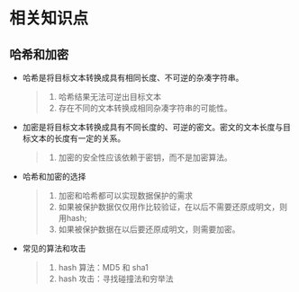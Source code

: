 # 相关知识点
## 哈希和加密
- 哈希是将目标文本转换成具有相同长度、不可逆的杂凑字符串。

  > 1. 哈希结果无法可逆出目标文本
  > 2. 存在不同的文本转换成相同杂凑字符串的可能性。

- 加密是将目标文本转换成具有不同长度的、可逆的密文。密文的文本长度与目标文本的长度有一定的关系。

  > 1. 加密的安全性应该依赖于密钥，而不是加密算法。

- 哈希和加密的选择

  > 1. 加密和哈希都可以实现数据保护的需求
  > 2. 如果被保护数据仅仅用作比较验证，在以后不需要还原成明文，则用hash;
  > 3. 如果被保护数据在以后要还原成明文，则需要加密。

- 常见的算法和攻击

  > 1. hash 算法：MD5 和 sha1
  > 2. hash 攻击：寻找碰撞法和穷举法

